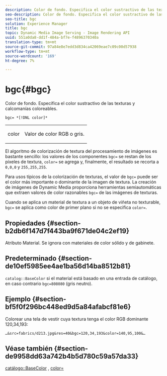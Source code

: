 ```yaml
---
description: Color de fondo. Especifica el color sustractivo de las texturas y calcomanías coloreables.
seo-description: Color de fondo. Especifica el color sustractivo de las texturas y calcomanías coloreables.
seo-title: bgc
solution: Experience Manager
title: bgc
topic: Dynamic Media Image Serving - Image Rendering API
uuid: 551a0da8-dd1f-484a-bf7e-f4896370340a
translation-type: tm+mt
source-git-commit: 97a84e8e7edd3d834ca42069eae7c09c00d57938
workflow-type: tm+mt
source-wordcount: '169'
ht-degree: 7%

---
```



# bgc{#bgc}

Color de fondo. Especifica el color sustractivo de las texturas y calcomanías coloreables.

`bgc= *[!DNL color]*`

<table id="simpletable_131302355CAB4900A7B45FED903A1AAD" class="- topic/simpletable "> 
 <tr class="- topic/strow strow"> 
  <td class="- topic/stentry stentry"> <p><span class="+ topic/keyword sw-d/varname varname"> color</span> </p> </td> 
  <td class="- topic/stentry stentry"> <p>Valor de color RGB o gris. </p></td> 
 </tr> 
</table>

El algoritmo de colorización de textura del procesamiento de imágenes es bastante sencillo: los valores de los componentes `bgc=` se restan de los píxeles de textura, `color=` se agrega y, finalmente, el resultado se recorta a `0,0,0` y `255,255,255`.

Para usos típicos de la colorización de texturas, el valor de `bgc=` puede ser el color más importante o dominante de la imagen de textura. La creación de imágenes de Dynamic Media proporciona herramientas semiautomáticas que extraen valores de color razonables `bgc=` de las imágenes de texturas.

Cuando se aplica un material de textura a un objeto de viñeta no texturable, `bgc=` se aplica como color de primer plano si no se especifica `color=`.

## Propiedades {#section-b2db6f147d7f443ba9f671de04c2ef19}

Atributo Material. Se ignora con materiales de color sólido y de gabinete.

## Predeterminado {#section-de10ef5985ee4ae1ba56d14ba8512b81}

`catalog::BaseColor` si el material está basado en una entrada de catálogo, en caso contrario  `bgc=808080` (gris neutro).

## Ejemplo {#section-bf5f0f296bc448ed9d5a84afabcf81e6}

Colorear una tela de vestir cuya textura tenga el color RGB dominante 120,34,193:

`…&src=fabrics/d213.jpg&res=40&bgc=120,34,193&color=140,95,100&…`

## Véase también {#section-de9958dd63a742b4b5d780c59a57da33}

[catálogo::BaseColor](../../../../../ir-api/material-cat/image-rendering-api-ref/c-ir-material-catalog/c-ir-material-data-reference/r-ir-basecolor.md#reference-5f02371b1d8e444ab12d2614d9792de8) ,  [color=](../../../../../ir-api/http-protocol/image-rendering-api-ref/c-ir-http-protocol-ref/c-ir-http-protocol-command-reference/r-ir-http-color.md#reference-ea3cba9edfe94dbab86d8f123a9ed0aa)
